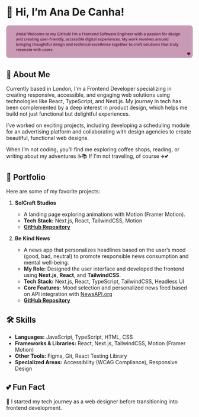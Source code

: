 # 👋 Hi, I’m Ana De Canha!

![Ana De Canha](/assets/message-card.png)

## 🚀 About Me

Currently based in London, I’m a Frontend Developer specializing in creating responsive, accessible, and engaging web solutions using technologies like React, TypeScript, and Next.js. My journey in tech has been complemented by a deep interest in product design, which helps me build not just functional but delightful experiences.

I’ve worked on exciting projects, including developing a scheduling module for an advertising platform and collaborating with design agencies to create beautiful, functional web designs.

When I’m not coding, you’ll find me exploring coffee shops, reading, or writing about my adventures ☕📚 If I'm not traveling, of course ✈️💕

## 📂 Portfolio

Here are some of my favorite projects:

1. **SolCraft Studios**

   - A landing page exploring animations with Motion (Framer Motion).
   - **Tech Stack:** Next.js, React, TailwindCSS, Motion
   - **[GitHub Repository](https://github.com/AnaDeCanha/responsive-landing-page)**

2. **Be Kind News**

   - A news app that personalizes headlines based on the user’s mood (good, bad, neutral) to promote responsible news consumption and mental well-being.
   - **My Role:** Designed the user interface and developed the frontend using **Next.js**, **React**, and **TailwindCSS**.
   - **Tech Stack:** Next.js, React, TypeScript, TailwindCSS, Headless UI
   - **Core Features:** Mood selection and personalized news feed based on API integration with [NewsAPI.org](https://newsapi.org/)
   - **[GitHub Repository](https://github.com/AnaDeCanha/be-kind-news)**

## 🛠️ Skills

- **Languages:** JavaScript, TypeScript, HTML, CSS
- **Frameworks & Libraries:** React, Next.js, TailwindCSS, Motion (Framer Motion)
- **Other Tools:** Figma, Git, React Testing Library
- **Specialized Areas:** Accessibility (WCAG Compliance), Responsive Design

## 💕 Fun Fact

🎨 I started my tech journey as a web designer before transitioning into frontend development.
